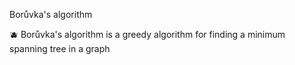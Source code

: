 Borůvka's algorithm

🫐 Borůvka's algorithm is a greedy algorithm for finding a minimum spanning tree in a graph
